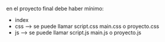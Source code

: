 en el proyecto final debe haber mínimo:
- index
- css --> se puede llamar script.css main.css o proyecto.css
- js --> se puede llamar script.js main.js o proyecto.js